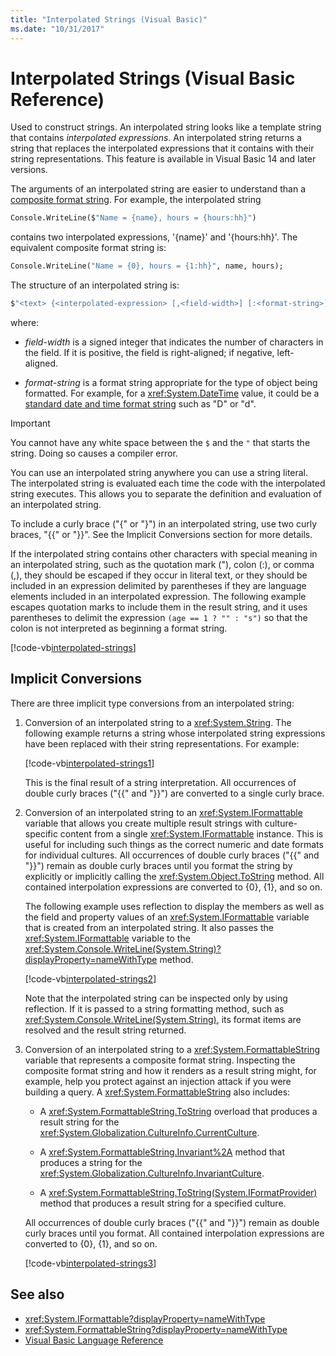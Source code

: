 ```yaml
---
title: "Interpolated Strings (Visual Basic)"
ms.date: "10/31/2017"
---
```

# Interpolated Strings (Visual Basic Reference)

Used to construct strings.  An interpolated string looks like a template string that contains *interpolated expressions*.  An interpolated string returns a string that replaces the interpolated expressions that it contains with their string representations. This feature is available in Visual Basic 14 and later versions.

The arguments of an interpolated string are easier to understand than a [composite format string](../../../../standard/base-types/composite-formatting.md#composite-format-string).  For example, the interpolated string  
  
```vb  
Console.WriteLine($"Name = {name}, hours = {hours:hh}")
```  
contains two interpolated expressions, '{name}' and '{hours:hh}'. The equivalent composite format string is:

```vb
Console.WriteLine("Name = {0}, hours = {1:hh}", name, hours); 
```  

The structure of an interpolated string is:  
  
```vb  
$"<text> {<interpolated-expression> [,<field-width>] [:<format-string>] } <text> ..."  
```  

where: 

- *field-width* is a signed integer that indicates the number of characters in the field. If it is positive, the field is right-aligned; if negative, left-aligned. 

- *format-string* is a format string appropriate for the type of object being formatted. For example, for a <xref:System.DateTime> value, it could be a [standard date and time format string](~/docs/standard/base-types/standard-date-and-time-format-strings.md) such as "D" or "d".

> [!IMPORTANT]
> You cannot have any white space between the `$` and the `"` that starts the string. Doing so causes a compiler error.

 You can use an interpolated string anywhere you can use a string literal.  The interpolated string is evaluated each time the code with the interpolated string executes. This allows you to separate the definition and evaluation of an interpolated string.  
  
 To include a curly brace ("{" or "}") in an interpolated string, use two curly braces, "{{" or "}}".  See the Implicit Conversions section for more details.  

If the interpolated string contains other characters with special meaning in an interpolated string, such as the quotation mark ("), colon (:), or comma (,), they should be escaped if they occur in literal text, or they should be included in an expression delimited by parentheses if they are language elements included in an interpolated expression. The following example escapes quotation marks to include them in the result string, and it uses parentheses to delimit the expression `(age == 1 ? "" : "s")` so that the colon is not interpreted as beginning a format string.

[!code-vb[interpolated-strings](../../../../../samples/snippets/visualbasic/programming-guide/language-features/strings/interpolated-strings4.vb)]  

## Implicit Conversions  

There are three implicit type conversions from an interpolated string:  

1. Conversion of an interpolated string to a <xref:System.String>. The following example returns a string whose interpolated string expressions have been replaced with their string representations. For example:

   [!code-vb[interpolated-strings1](../../../../../samples/snippets/visualbasic/programming-guide/language-features/strings/interpolated-strings1.vb)]  

   This is the final result of a string interpretation. All occurrences of double curly braces ("{{" and "}}") are converted to a single curly brace. 

2. Conversion of an interpolated string to an <xref:System.IFormattable> variable that allows you create multiple result strings with culture-specific content from a single <xref:System.IFormattable> instance. This is useful for including such things as the correct numeric and date formats for individual cultures.  All occurrences of double curly braces ("{{" and "}}") remain as double curly braces until you format the string by explicitly or implicitly calling the <xref:System.Object.ToString> method.  All contained interpolation expressions are converted to {0}, {1}, and so on.  

   The following example uses reflection to display the members as well as the field and property values of an <xref:System.IFormattable> variable that is created from an interpolated string. It also passes the <xref:System.IFormattable> variable to the <xref:System.Console.WriteLine(System.String)?displayProperty=nameWithType> method.

   [!code-vb[interpolated-strings2](../../../../../samples/snippets/visualbasic/programming-guide/language-features/strings/interpolated-strings2.vb)]  

   Note that the interpolated string can be inspected only by using reflection. If it is passed to a string formatting method, such as <xref:System.Console.WriteLine(System.String)>, its format items are resolved and the result string returned. 

3. Conversion of an interpolated string to a <xref:System.FormattableString> variable that represents a composite format string. Inspecting the composite format string and how it renders as a result string might, for example, help you protect against an injection attack if you were building a query. A <xref:System.FormattableString> also includes:

      - A <xref:System.FormattableString.ToString> overload that produces a result string for the <xref:System.Globalization.CultureInfo.CurrentCulture>.
      
      - A <xref:System.FormattableString.Invariant%2A> method that produces a string for the <xref:System.Globalization.CultureInfo.InvariantCulture>.
      
      - A <xref:System.FormattableString.ToString(System.IFormatProvider)> method that produces a result string for a specified culture. 
  
    All occurrences of double curly braces ("{{" and "}}") remain as double curly braces until you format.  All contained interpolation expressions are converted to {0}, {1}, and so on.  

   [!code-vb[interpolated-strings3](../../../../../samples/snippets/visualbasic/programming-guide/language-features/strings/interpolated-strings3.vb)]  

## See also
- <xref:System.IFormattable?displayProperty=nameWithType>
- <xref:System.FormattableString?displayProperty=nameWithType>
- [Visual Basic Language Reference](index.md)

